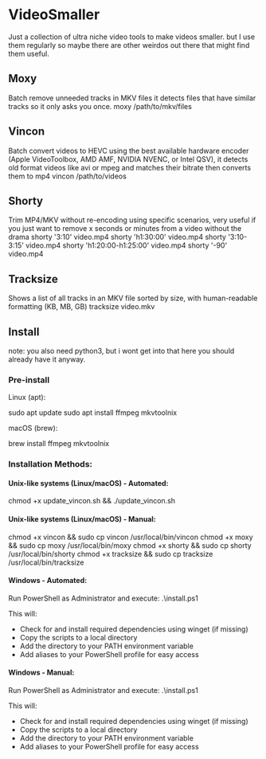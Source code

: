 # VideoSmaller

Just a collection of ultra niche video tools to make videos smaller. but I use them regularly so maybe there are other weirdos out there that might find them useful.

## Moxy
Batch remove unneeded tracks in MKV files it detects files that have similar tracks so it only asks you once.
moxy /path/to/mkv/files

## Vincon
Batch convert videos to HEVC using the best available hardware encoder (Apple VideoToolbox, AMD AMF, NVIDIA NVENC, or Intel QSV), it detects old format videos like avi or mpeg and matches their bitrate then converts them to mp4
vincon /path/to/videos

## Shorty
Trim MP4/MKV without re-encoding using specific scenarios, very useful if you just want to remove x seconds or minutes from a video without the drama
shorty '3:10' video.mp4
shorty 'h1:30:00' video.mp4
shorty '3:10-3:15' video.mp4
shorty 'h1:20:00-h1:25:00' video.mp4
shorty '-90' video.mp4

## Tracksize
Shows a list of all tracks in an MKV file sorted by size, with human-readable formatting (KB, MB, GB)
tracksize video.mkv

## Install
note: you also need python3, but i wont get into that here you should already have it anyway.

### Pre-install
  Linux (apt):

   sudo apt update
   sudo apt install ffmpeg mkvtoolnix

  macOS (brew):

   brew install ffmpeg mkvtoolnix

### Installation Methods:

#### Unix-like systems (Linux/macOS) - Automated:
chmod +x update_vincon.sh && ./update_vincon.sh

#### Unix-like systems (Linux/macOS) - Manual:
chmod +x vincon && sudo cp vincon /usr/local/bin/vincon
chmod +x moxy && sudo cp moxy /usr/local/bin/moxy
chmod +x shorty && sudo cp shorty /usr/local/bin/shorty
chmod +x tracksize && sudo cp tracksize /usr/local/bin/tracksize

#### Windows - Automated:
Run PowerShell as Administrator and execute:
.\install.ps1

This will:
- Check for and install required dependencies using winget (if missing)
- Copy the scripts to a local directory
- Add the directory to your PATH environment variable
- Add aliases to your PowerShell profile for easy access

#### Windows - Manual:
Run PowerShell as Administrator and execute:
.\install.ps1

This will:
- Check for and install required dependencies using winget (if missing)
- Copy the scripts to a local directory
- Add the directory to your PATH environment variable
- Add aliases to your PowerShell profile for easy access
